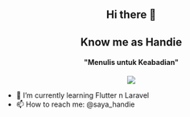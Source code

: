 <!--
**pyxsor/pyxsor** is a ✨ _special_ ✨ repository because its `README.md` (this file) appears on your GitHub profile.

Here are some ideas to get you started:-->


<h2 align="center">Hi there 👋</h2>
<h2 align="center">Know me as <bold>Handie<bold></h2>
<h4 align="center">"Menulis untuk Keabadian"</h4>

<p align="center">
  <a>
    <img src="https://github-contribution-stats.vercel.app/api/?username=pyxsor" />
  </a>
</p>


- 🌱 I’m currently learning Flutter n Laravel
- 📫 How to reach me: @saya_handie

<!--
- 🔭 I’m currently working on ...
- 🌱 I’m currently learning ...
- 👯 I’m looking to collaborate on ...
- 🤔 I’m looking for help with ...
- 💬 Ask me about ...
- 📫 How to reach me: ...
- 😄 Pronouns: ...
- ⚡ Fun fact: ...
-->
